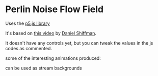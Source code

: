 # Perlin Noise Flow Field
Uses the [p5.js library](https://p5js.org)

It's based on [this video](https://www.youtube.com/watch?v=BjoM9oKOAKY&list=LL&index=12) by [Daniel Shiffman](https://twitter.com/shiffman). 

It doesn't have any controls yet, but you can tweak the values in the js codes as commented.

some of the interesting animations produced:









can be used as stream backgrounds


